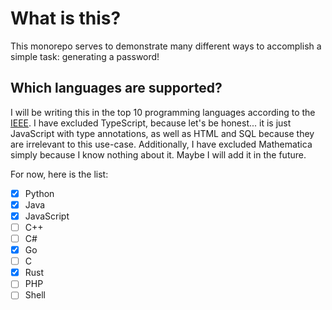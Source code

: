 # What is this?
This monorepo serves to demonstrate many different ways to accomplish a simple task: generating a password!

## Which languages are supported?
I will be writing this in the top 10 programming languages according to the [IEEE](https://spectrum.ieee.org/top-programming-languages-2024). I have excluded TypeScript, because let's be honest... it is just JavaScript with type annotations, as well as HTML and SQL because they are irrelevant to this use-case. Additionally, I have excluded Mathematica simply because I know nothing about it. Maybe I will add it in the future.

For now, here is the list:

- [x] Python
- [x] Java
- [x] JavaScript
- [ ] C++
- [ ] C#
- [x] Go
- [ ] C
- [x] Rust
- [ ] PHP
- [ ] Shell